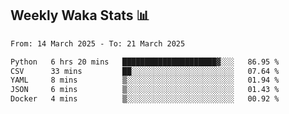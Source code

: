 ## Weekly Waka Stats 📊
<!--START_SECTION:waka-->

```txt
From: 14 March 2025 - To: 21 March 2025

Python   6 hrs 20 mins   █████████████████████▓░░░   86.95 %
CSV      33 mins         ██░░░░░░░░░░░░░░░░░░░░░░░   07.64 %
YAML     8 mins          ▒░░░░░░░░░░░░░░░░░░░░░░░░   01.94 %
JSON     6 mins          ▒░░░░░░░░░░░░░░░░░░░░░░░░   01.43 %
Docker   4 mins          ▒░░░░░░░░░░░░░░░░░░░░░░░░   00.92 %
```

<!--END_SECTION:waka-->

<!--

Here are some ideas to get you started:

- 🔭 I’m currently working on (way to add branches committed on)
- 🌱 I’m currently learning Web Frameworks and Machine Learning! (Lisp, JS (react & angular), Python, and __)
- 💬 Ask me about ...
- 📫 How to reach me: 
- 😄 Pronouns: He/Him/His
- ⚡ Fun fact: ...

that-recsys-lab
-->
